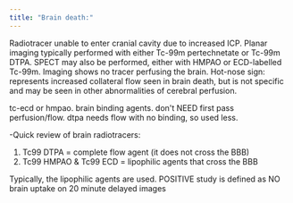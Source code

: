 ```yaml
---
title: "Brain death:"
---
```

Radiotracer unable to enter cranial cavity due to increased ICP.
Planar imaging typically performed with either Tc-99m pertechnetate or Tc-99m DTPA. SPECT may also be performed, either with HMPAO or ECD-labelled Tc-99m.
Imaging shows no tracer perfusing the brain.
Hot-nose sign: represents increased collateral flow seen in brain death, but is not specific and may be seen in other abnormalities of cerebral perfusion.

tc-ecd or hmpao. brain binding agents. don't NEED first pass perfusion/flow. dtpa needs flow with no binding, so used less.

-Quick review of brain radiotracers:
1. Tc99 DTPA = complete flow agent (it does not cross the BBB)
2. Tc99 HMPAO &amp; Tc99 ECD = lipophilic agents that cross the BBB

Typically, the lipophilic agents are used. POSITIVE study is defined as NO brain uptake on 20 minute delayed images

